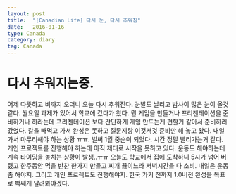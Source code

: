 ```yaml
---
layout: post
title:  "[Canadian Life] 다시 눈, 다시 추워짐"
date:   2016-01-16
type: Canada
category: diary
tag: Canada
---
```


# 다시 추워지는중.

어제 따뜻하고 비까지 오더니 오늘 다시 추워진다. 눈발도 날리고 밤사이 많은 눈이 올것같다. 월요일 과제가 있어서 학교에 갔다가 왔다. 뭔 게임을 만들거나 프리젠테이션을 준비하거나 하라는데 프리젠테이션 보다 간단하게 게임 만드는게 편할거 같아서 준비하러 갔었다. 칼을 빼먹고 가서 완성은 못하고 질문지랑 이것저것 준비만 해 놓고 왔다. 내일 가서 마무리해야 하는 상황 ㅠㅠ. 벌써 1월 중순이 되었다. 시간 정말 빨리가는거 같다. 개인 프로젝트를 진행해야 하는데 아직 제대로 시작을 못하고 있다. 운동도 해야하는데 계속 타이밍을 놓치는 상황이 발생..ㅠㅠ 오늘도 학교에서 집에 도착하니 5시가 넘어 버렸고 한주동안 먹을 반찬 한가지 만들고 찌개 끓이느라 저녁시간을 다 소비. 내일은 운동좀 해야지. 그리고 개인 프로젝트도 진행해야지. 한국 가기 전까지 1.0버전 완성을 목표로 빡쌔게 달려봐야겠다.